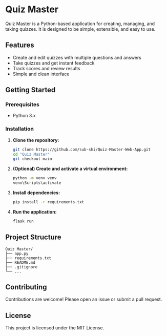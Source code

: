 # Quiz Master

Quiz Master is a Python-based application for creating, managing, and taking quizzes. It is designed to be simple, extensible, and easy to use.

## Features

- Create and edit quizzes with multiple questions and answers
- Take quizzes and get instant feedback
- Track scores and review results
- Simple and clean interface

## Getting Started

### Prerequisites

- Python 3.x

### Installation

1. **Clone the repository:**
   ```sh
   git clone https://github.com/sub-shi/Quiz-Master-Web-App.git
   cd "Quiz Master"
   git checkout main
   ```

2. **(Optional) Create and activate a virtual environment:**
   ```sh
   python -m venv venv
   venv\Scripts\activate
   ```

3. **Install dependencies:**
   ```sh
   pip install -r requirements.txt
   ```

4. **Run the application:**
   ```sh
   flask run
   ```

## Project Structure

```
Quiz Master/
├── app.py
├── requirements.txt
├── README.md
├── .gitignore
└── ...
```

## Contributing

Contributions are welcome! Please open an issue or submit a pull request.

## License

This project is licensed under the MIT License.
